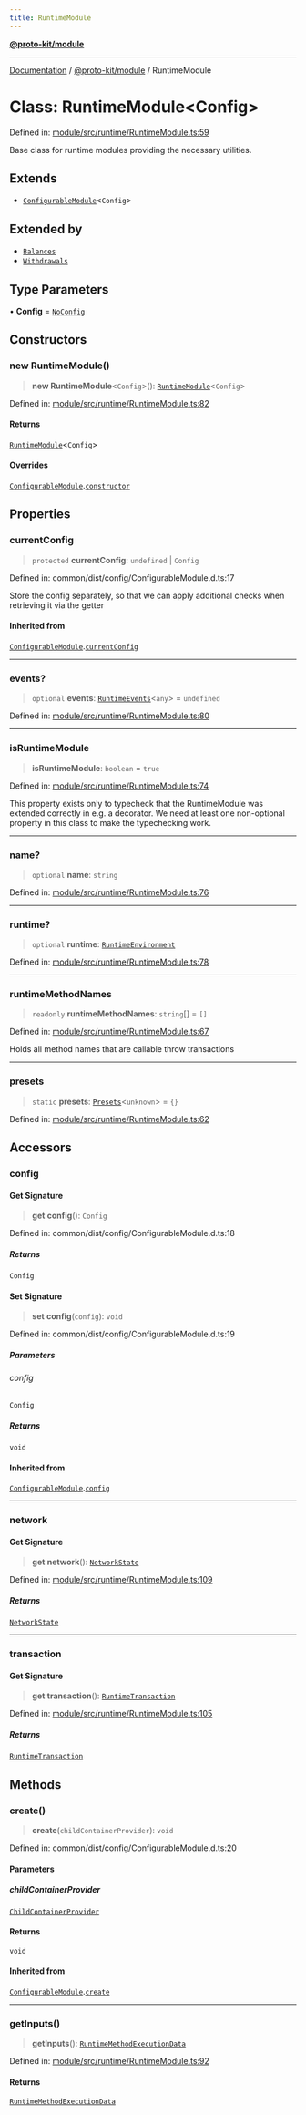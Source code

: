 ```yaml
---
title: RuntimeModule
---
```


[**@proto-kit/module**](../README.md)

***

[Documentation](../../../README.md) / [@proto-kit/module](../README.md) / RuntimeModule

# Class: RuntimeModule\<Config\>

Defined in: [module/src/runtime/RuntimeModule.ts:59](https://github.com/proto-kit/framework/blob/28efa802e3737fc3b77339148b307ef7246f3ef1/packages/module/src/runtime/RuntimeModule.ts#L59)

Base class for runtime modules providing the necessary utilities.

## Extends

- [`ConfigurableModule`](../../common/classes/ConfigurableModule.md)\<`Config`\>

## Extended by

- [`Balances`](../../library/classes/Balances.md)
- [`Withdrawals`](../../library/classes/Withdrawals.md)

## Type Parameters

• **Config** = [`NoConfig`](../../common/type-aliases/NoConfig.md)

## Constructors

### new RuntimeModule()

> **new RuntimeModule**\<`Config`\>(): [`RuntimeModule`](RuntimeModule.md)\<`Config`\>

Defined in: [module/src/runtime/RuntimeModule.ts:82](https://github.com/proto-kit/framework/blob/28efa802e3737fc3b77339148b307ef7246f3ef1/packages/module/src/runtime/RuntimeModule.ts#L82)

#### Returns

[`RuntimeModule`](RuntimeModule.md)\<`Config`\>

#### Overrides

[`ConfigurableModule`](../../common/classes/ConfigurableModule.md).[`constructor`](../../common/classes/ConfigurableModule.md#constructors)

## Properties

### currentConfig

> `protected` **currentConfig**: `undefined` \| `Config`

Defined in: common/dist/config/ConfigurableModule.d.ts:17

Store the config separately, so that we can apply additional
checks when retrieving it via the getter

#### Inherited from

[`ConfigurableModule`](../../common/classes/ConfigurableModule.md).[`currentConfig`](../../common/classes/ConfigurableModule.md#currentconfig)

***

### events?

> `optional` **events**: [`RuntimeEvents`](RuntimeEvents.md)\<`any`\> = `undefined`

Defined in: [module/src/runtime/RuntimeModule.ts:80](https://github.com/proto-kit/framework/blob/28efa802e3737fc3b77339148b307ef7246f3ef1/packages/module/src/runtime/RuntimeModule.ts#L80)

***

### isRuntimeModule

> **isRuntimeModule**: `boolean` = `true`

Defined in: [module/src/runtime/RuntimeModule.ts:74](https://github.com/proto-kit/framework/blob/28efa802e3737fc3b77339148b307ef7246f3ef1/packages/module/src/runtime/RuntimeModule.ts#L74)

This property exists only to typecheck that the RuntimeModule
was extended correctly in e.g. a decorator. We need at least
one non-optional property in this class to make the typechecking work.

***

### name?

> `optional` **name**: `string`

Defined in: [module/src/runtime/RuntimeModule.ts:76](https://github.com/proto-kit/framework/blob/28efa802e3737fc3b77339148b307ef7246f3ef1/packages/module/src/runtime/RuntimeModule.ts#L76)

***

### runtime?

> `optional` **runtime**: [`RuntimeEnvironment`](../interfaces/RuntimeEnvironment.md)

Defined in: [module/src/runtime/RuntimeModule.ts:78](https://github.com/proto-kit/framework/blob/28efa802e3737fc3b77339148b307ef7246f3ef1/packages/module/src/runtime/RuntimeModule.ts#L78)

***

### runtimeMethodNames

> `readonly` **runtimeMethodNames**: `string`[] = `[]`

Defined in: [module/src/runtime/RuntimeModule.ts:67](https://github.com/proto-kit/framework/blob/28efa802e3737fc3b77339148b307ef7246f3ef1/packages/module/src/runtime/RuntimeModule.ts#L67)

Holds all method names that are callable throw transactions

***

### presets

> `static` **presets**: [`Presets`](../../common/type-aliases/Presets.md)\<`unknown`\> = `{}`

Defined in: [module/src/runtime/RuntimeModule.ts:62](https://github.com/proto-kit/framework/blob/28efa802e3737fc3b77339148b307ef7246f3ef1/packages/module/src/runtime/RuntimeModule.ts#L62)

## Accessors

### config

#### Get Signature

> **get** **config**(): `Config`

Defined in: common/dist/config/ConfigurableModule.d.ts:18

##### Returns

`Config`

#### Set Signature

> **set** **config**(`config`): `void`

Defined in: common/dist/config/ConfigurableModule.d.ts:19

##### Parameters

###### config

`Config`

##### Returns

`void`

#### Inherited from

[`ConfigurableModule`](../../common/classes/ConfigurableModule.md).[`config`](../../common/classes/ConfigurableModule.md#config)

***

### network

#### Get Signature

> **get** **network**(): [`NetworkState`](../../protocol/classes/NetworkState.md)

Defined in: [module/src/runtime/RuntimeModule.ts:109](https://github.com/proto-kit/framework/blob/28efa802e3737fc3b77339148b307ef7246f3ef1/packages/module/src/runtime/RuntimeModule.ts#L109)

##### Returns

[`NetworkState`](../../protocol/classes/NetworkState.md)

***

### transaction

#### Get Signature

> **get** **transaction**(): [`RuntimeTransaction`](../../protocol/classes/RuntimeTransaction.md)

Defined in: [module/src/runtime/RuntimeModule.ts:105](https://github.com/proto-kit/framework/blob/28efa802e3737fc3b77339148b307ef7246f3ef1/packages/module/src/runtime/RuntimeModule.ts#L105)

##### Returns

[`RuntimeTransaction`](../../protocol/classes/RuntimeTransaction.md)

## Methods

### create()

> **create**(`childContainerProvider`): `void`

Defined in: common/dist/config/ConfigurableModule.d.ts:20

#### Parameters

##### childContainerProvider

[`ChildContainerProvider`](../../common/interfaces/ChildContainerProvider.md)

#### Returns

`void`

#### Inherited from

[`ConfigurableModule`](../../common/classes/ConfigurableModule.md).[`create`](../../common/classes/ConfigurableModule.md#create)

***

### getInputs()

> **getInputs**(): [`RuntimeMethodExecutionData`](../../protocol/interfaces/RuntimeMethodExecutionData.md)

Defined in: [module/src/runtime/RuntimeModule.ts:92](https://github.com/proto-kit/framework/blob/28efa802e3737fc3b77339148b307ef7246f3ef1/packages/module/src/runtime/RuntimeModule.ts#L92)

#### Returns

[`RuntimeMethodExecutionData`](../../protocol/interfaces/RuntimeMethodExecutionData.md)
